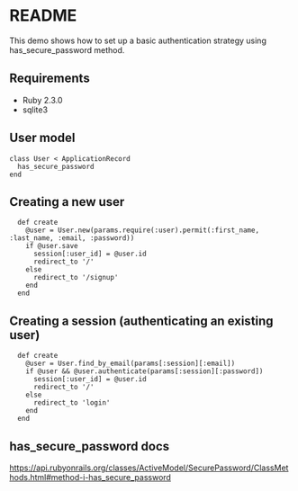 # README

This demo shows how to set up a basic authentication strategy using has_secure_password method.

## Requirements

- Ruby 2.3.0
- sqlite3

## User model
```
class User < ApplicationRecord
  has_secure_password
end
```

## Creating a new user
```
  def create
    @user = User.new(params.require(:user).permit(:first_name, :last_name, :email, :password))
    if @user.save
      session[:user_id] = @user.id
      redirect_to '/'
    else
      redirect_to '/signup'
    end
  end
```
## Creating a session (authenticating an existing user)
```
  def create
    @user = User.find_by_email(params[:session][:email])
    if @user && @user.authenticate(params[:session][:password])
      session[:user_id] = @user.id
      redirect_to '/'
    else
      redirect_to 'login'
    end
  end
```
## has_secure_password docs
https://api.rubyonrails.org/classes/ActiveModel/SecurePassword/ClassMethods.html#method-i-has_secure_password
